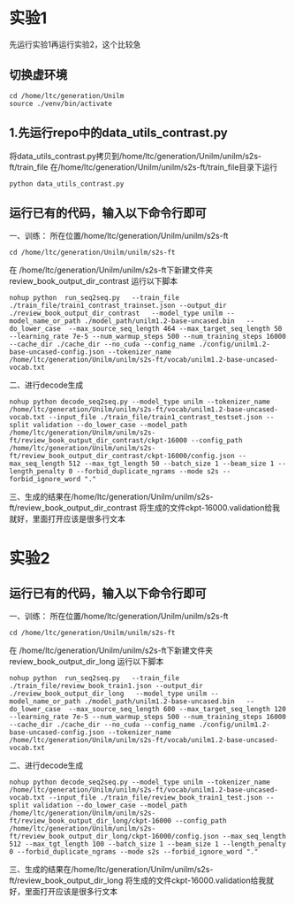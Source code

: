 # 实验1
先运行实验1再运行实验2，这个比较急
## 切换虚环境
```
cd /home/ltc/generation/Unilm
source ./venv/bin/activate
```
## 1.先运行repo中的data_utils_contrast.py
将data_utils_contrast.py拷贝到/home/ltc/generation/Unilm/unilm/s2s-ft/train_file
在/home/ltc/generation/Unilm/unilm/s2s-ft/train_file目录下运行
```
python data_utils_contrast.py
```

## 运行已有的代码，输入以下命令行即可
一、训练：
所在位置/home/ltc/generation/Unilm/unilm/s2s-ft
```
cd /home/ltc/generation/Unilm/unilm/s2s-ft
```
在 /home/ltc/generation/Unilm/unilm/s2s-ft下新建文件夹review_book_output_dir_contrast
运行以下脚本

```
nohup python  run_seq2seq.py   --train_file ./train_file/train1_contrast_trainset.json --output_dir ./review_book_output_dir_contrast   --model_type unilm --model_name_or_path ./model_path/unilm1.2-base-uncased.bin   --do_lower_case  --max_source_seq_length 464 --max_target_seq_length 50   --learning_rate 7e-5 --num_warmup_steps 500 --num_training_steps 16000 --cache_dir ./cache_dir --no_cuda --config_name ./config/unilm1.2-base-uncased-config.json --tokenizer_name /home/ltc/generation/Unilm/unilm/s2s-ft/vocab/unilm1.2-base-uncased-vocab.txt
```

二、进行decode生成
```
nohup python decode_seq2seq.py --model_type unilm --tokenizer_name /home/ltc/generation/Unilm/unilm/s2s-ft/vocab/unilm1.2-base-uncased-vocab.txt --input_file ./train_file/train1_contrast_testset.json --split validation --do_lower_case --model_path /home/ltc/generation/Unilm/unilm/s2s-ft/review_book_output_dir_contrast/ckpt-16000 --config_path /home/ltc/generation/Unilm/unilm/s2s-ft/review_book_output_dir_contrast/ckpt-16000/config.json --max_seq_length 512 --max_tgt_length 50 --batch_size 1 --beam_size 1 --length_penalty 0 --forbid_duplicate_ngrams --mode s2s --forbid_ignore_word "." 
```

三、生成的结果在/home/ltc/generation/Unilm/unilm/s2s-ft/review_book_output_dir_contrast
将生成的文件ckpt-16000.validation给我就好，里面打开应该是很多行文本


# 实验2
## 运行已有的代码，输入以下命令行即可
一、训练：
所在位置/home/ltc/generation/Unilm/unilm/s2s-ft
```
cd /home/ltc/generation/Unilm/unilm/s2s-ft
```
在 /home/ltc/generation/Unilm/unilm/s2s-ft下新建文件夹review_book_output_dir_long
运行以下脚本
```
nohup python  run_seq2seq.py   --train_file ./train_file/review_book_train1.json --output_dir ./review_book_output_dir_long   --model_type unilm --model_name_or_path ./model_path/unilm1.2-base-uncased.bin   --do_lower_case  --max_source_seq_length 600 --max_target_seq_length 120   --learning_rate 7e-5 --num_warmup_steps 500 --num_training_steps 16000 --cache_dir ./cache_dir --no_cuda --config_name ./config/unilm1.2-base-uncased-config.json --tokenizer_name /home/ltc/generation/Unilm/unilm/s2s-ft/vocab/unilm1.2-base-uncased-vocab.txt
```
二、进行decode生成
```
nohup python decode_seq2seq.py --model_type unilm --tokenizer_name /home/ltc/generation/Unilm/unilm/s2s-ft/vocab/unilm1.2-base-uncased-vocab.txt --input_file ./train_file/review_book_train1_test.json --split validation --do_lower_case --model_path /home/ltc/generation/Unilm/unilm/s2s-ft/review_book_output_dir_long/ckpt-16000 --config_path /home/ltc/generation/Unilm/unilm/s2s-ft/review_book_output_dir_long/ckpt-16000/config.json --max_seq_length 512 --max_tgt_length 100 --batch_size 1 --beam_size 1 --length_penalty 0 --forbid_duplicate_ngrams --mode s2s --forbid_ignore_word "." 
```

三、生成的结果在/home/ltc/generation/Unilm/unilm/s2s-ft/review_book_output_dir_long
将生成的文件ckpt-16000.validation给我就好，里面打开应该是很多行文本

